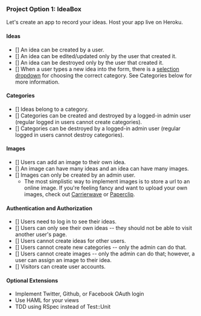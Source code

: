 ### Project Option 1: IdeaBox

Let's create an app to record your ideas. Host your app live on Heroku.

#### Ideas

* [] An idea can be created by a user.
* [] An idea can be edited/updated only by the user that created it.
* [] An idea can be destroyed only by the user that created it.
* [] When a user types a new idea into the form, there is a [selection dropdown](http://guides.rubyonrails.org/form_helpers.html#option-tags-from-a-collection-of-arbitrary-objects) for choosing the correct category. See Categories below for more information.

#### Categories

* [] Ideas belong to a category.
* [] Categories can be created and destroyed by a logged-in admin user (regular logged in users cannot create categories).
* [] Categories can be destroyed by a logged-in admin user (regular logged in users cannot destroy categories).

#### Images

* [] Users can add an image to their own idea.
* [] An image can have many ideas and an idea can have many images.
* [] Images can only be created by an admin user.
  * The most simplistic way to implement images is to store a url to an online image. If you're feeling fancy and want to upload your own images, check out [Carrierwave](https://github.com/carrierwaveuploader/carrierwave) or [Paperclip](https://github.com/thoughtbot/paperclip).

#### Authentication and Authorization

* [] Users need to log in to see their ideas.
* [] Users can only see their own ideas -- they should not be able to visit another user's page.
* [] Users cannot create ideas for other users.
* [] Users cannot create new categories -- only the admin can do that.
* [] Users cannot create images -- only the admin can do that; however, a user can assign an image to their idea.
* [] Visitors can create user accounts.

#### Optional Extensions

* Implement Twitter, Github, or Facebook OAuth login
* Use HAML for your views
* TDD using RSpec instead of Test::Unit
